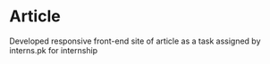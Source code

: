 # Article
Developed responsive front-end site of article as a task assigned by interns.pk for internship
